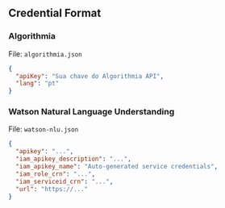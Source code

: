 ## Credential Format

### Algorithmia

File: `algorithmia.json`

```json
{
  "apiKey": "Sua chave do Algorithmia API",
  "lang": "pt"
}
```

### Watson Natural Language Understanding

File: `watson-nlu.json`

```json
{
  "apikey": "...",
  "iam_apikey_description": "...",
  "iam_apikey_name": "Auto-generated service credentials",
  "iam_role_crn": "...",
  "iam_serviceid_crn": "...",
  "url": "https://..."
}
```
